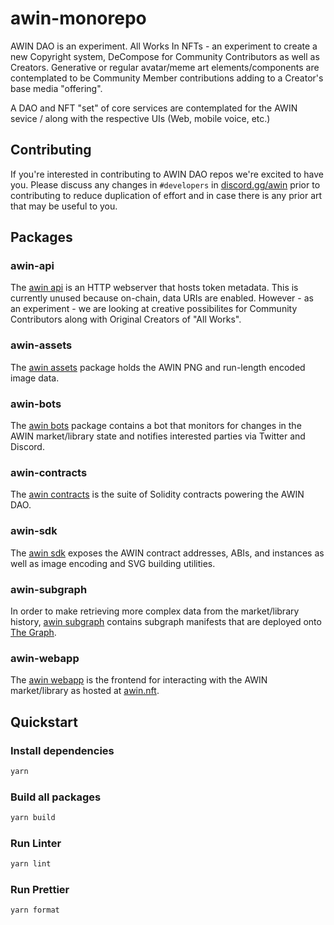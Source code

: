 # awin-monorepo

AWIN DAO is an experiment.  All Works In NFTs - an experiment to create a new Copyright system, DeCompose for Community Contributors as well as Creators.  Generative or regular avatar/meme art elements/components are contemplated to be Community Member contributions adding to a Creator's base media "offering".

A DAO and NFT "set" of core services are contemplated for the AWIN sevice / along with the respective UIs (Web, mobile voice, etc.)

## Contributing

If you're interested in contributing to AWIN DAO repos we're excited to have you. Please discuss any changes in `#developers` in [discord.gg/awin](https://discord.gg/awin) prior to contributing to reduce duplication of effort and in case there is any prior art that may be useful to you.

## Packages

### awin-api

The [awin api](packages/awin-api) is an HTTP webserver that hosts token metadata. This is currently unused because on-chain, data URIs are enabled.  However - as an experiment - we are looking at creative possibilites for Community Contributors along with Original Creators of "All Works".

### awin-assets

The [awin assets](packages/awin-assets) package holds the AWIN PNG and run-length encoded image data.

### awin-bots

The [awin bots](packages/awin-bots) package contains a bot that monitors for changes in the AWIN market/library state and notifies interested parties via Twitter and Discord.

### awin-contracts

The [awin contracts](packages/awin-contracts) is the suite of Solidity contracts powering the AWIN DAO.

### awin-sdk

The [awin sdk](packages/awin-sdk) exposes the AWIN contract addresses, ABIs, and instances as well as image encoding and SVG building utilities.

### awin-subgraph

In order to make retrieving more complex data from the market/library history, [awin subgraph](packages/awin-subgraph) contains subgraph manifests that are deployed onto [The Graph](https://thegraph.com).

### awin-webapp

The [awin webapp](packages/awin-webapp) is the frontend for interacting with the AWIN market/library as hosted at [awin.nft](https://awin.nft).

## Quickstart

### Install dependencies

```sh
yarn
```

### Build all packages

```sh
yarn build
```

### Run Linter

```sh
yarn lint
```

### Run Prettier

```sh
yarn format
```
